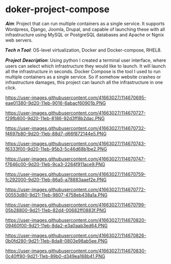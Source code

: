 # doker-project-compose


𝑨𝒊𝒎:  Project that can run multiple containers as a single service. It supports Wordpress, Django, Joomla, Drupal, and capable of launching these with all infrastructure using MySQL or PostgreSQL databases and Apache or Ngnix web servers.

𝑻𝒆𝒄𝒉 𝒏 𝑻𝒐𝒐𝒍: OS-level virtualization, Docker and Docker-compose, RHEL8.

𝑷𝒓𝒐𝒋𝒆𝒄𝒕 𝑫𝒆𝒔𝒄𝒓𝒊𝒑𝒕𝒊𝒐𝒏:  Using python I created a terminal user interface, where users can select which infrastructure they would like to launch. It will launch all the infrastructure in seconds. Docker Compose is the tool I used to run multiple containers as a single service. 
So if somehow website crashes or infrastructure damages, this project can launch all the infrastructure in one click.



https://user-images.githubusercontent.com/41663027/114670695-eae01380-9d20-11eb-9016-6abacf60901b.PNG

https://user-images.githubusercontent.com/41663027/114670727-f29fb800-9d20-11eb-8186-92d3ff8b2dac.PNG

https://user-images.githubusercontent.com/41663027/114670732-f4697b80-9d20-11eb-88d7-d66f872144e5.PNG

https://user-images.githubusercontent.com/41663027/114670743-f6333f00-9d20-11eb-95b3-5c46d68b1be2.PNG

https://user-images.githubusercontent.com/41663027/114670747-f7646c00-9d20-11eb-9ca3-2264f911ace9.PNG

https://user-images.githubusercontent.com/41663027/114670759-fc292000-9d20-11eb-86a5-a78883aaef2e.PNG

https://user-images.githubusercontent.com/41663027/114670772-00553d80-9d21-11eb-9807-4758eb438a1a.PNG

https://user-images.githubusercontent.com/41663027/114670799-05b28800-9d21-11eb-82d4-00682ff0883f.PNG

https://user-images.githubusercontent.com/41663027/114670820-09460f00-9d21-11eb-8da2-e3a0aab3ed64.PNG

https://user-images.githubusercontent.com/41663027/114670826-0b0fd280-9d21-11eb-8da8-0803e98ab5ee.PNG

https://user-images.githubusercontent.com/41663027/114670830-0c40ff80-9d21-11eb-89b0-d349ea168b41.PNG
